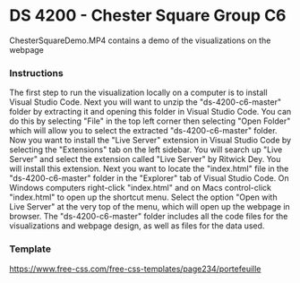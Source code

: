 # DS 4200 - Chester Square Group C6

ChesterSquareDemo.MP4 contains a demo of the visualizations on the webpage

### Instructions
The first step to run the visualization locally on a computer is to install Visual Studio Code. Next you will want to unzip the "ds-4200-c6-master" folder by extracting it and opening this folder in Visual Studio Code. You can do this by selecting "File" in the top left corner then selecting "Open Folder" which will allow you to select the extracted "ds-4200-c6-master" folder. Now you want to install the "Live Server" extension in Visual Studio Code by selecting the "Extensions" tab on the left sidebar. You will search up "Live Server" and select the extension called "Live Server" by Ritwick Dey. You will install this extension. Next you want to locate the "index.html" file in the "ds-4200-c6-master" folder in the "Explorer" tab of Visual Studio Code. On Windows computers right-click "index.html" and on Macs control-click "index.html" to open up the shortcut menu. Select the option "Open with Live Server" at the very top of the menu, which will open up the webpage in browser. The "ds-4200-c6-master" folder includes all the code files for the visualizations and webpage design, as well as files for the data used. 

### Template
https://www.free-css.com/free-css-templates/page234/portefeuille

